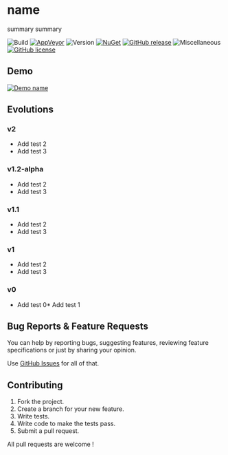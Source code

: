 # name

summary summary

![Build](https://img.shields.io/badge/Build-:-lightgrey.svg?style=flat-square)
[![AppVeyor](https://img.shields.io/appveyor/ci/author/name.svg?style=flat-square)](https://ci.appveyor.com/project/author/name)
![Version](https://img.shields.io/badge/Version-:-lightgrey.svg?style=flat-square)
[![NuGet](https://img.shields.io/nuget/v/name.svg?style=flat-square)](https://www.nuget.org/packages/name/)
[![GitHub release](https://img.shields.io/github/release/author/name.svg?style=flat-square)](https://github.com/author/name/releases/latest)
![Miscellaneous](https://img.shields.io/badge/Miscellaneous-:-lightgrey.svg?style=flat-square)
[![GitHub license](https://img.shields.io/github/license/author/name.svg?style=flat-square)](https://github.com/author/name/blob/master/License)

## Demo

[![Demo name](image)](video)

## Evolutions

### v2

* Add test 2
* Add test 3

### v1.2-alpha

* Add test 2
* Add test 3

### v1.1

* Add test 2
* Add test 3

### v1

* Add test 2
* Add test 3

### v0

* Add test 0* Add test 1

## Bug Reports & Feature Requests

You can help by reporting bugs, suggesting features, reviewing feature specifications or just by sharing your opinion.

Use [GitHub Issues](https://github.com/author/name/issues) for all of that.

## Contributing

1. Fork the project.
2. Create a branch for your new feature.
3. Write tests.
4. Write code to make the tests pass.
5. Submit a pull request.

All pull requests are welcome !